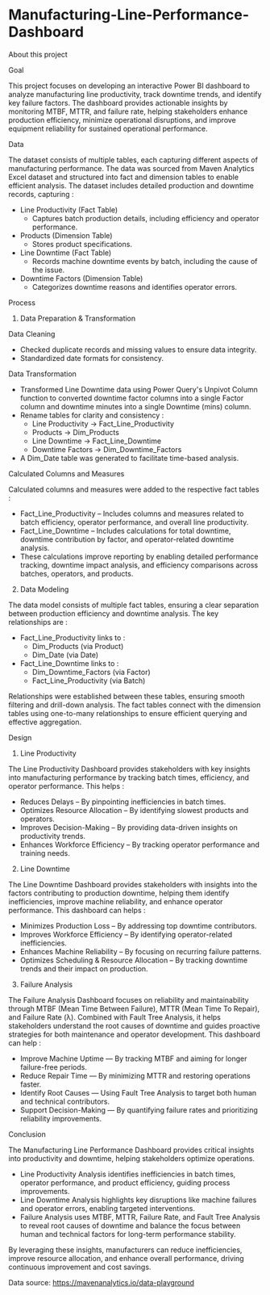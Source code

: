 # Manufacturing-Line-Performance-Dashboard

About this project

Goal

This project focuses on developing an interactive Power BI dashboard to analyze manufacturing line productivity, track downtime trends, and identify key failure factors. The dashboard provides actionable insights by monitoring MTBF, MTTR, and failure rate, helping stakeholders enhance production efficiency, minimize operational disruptions, and improve equipment reliability for sustained operational performance.

Data

The dataset consists of multiple tables, each capturing different aspects of manufacturing performance. The data was sourced from Maven Analytics Excel dataset and structured into fact and dimension tables to enable efficient analysis. The dataset includes detailed production and downtime records, capturing :
- Line Productivity (Fact Table)
  - Captures batch production details, including efficiency and operator performance.
- Products (Dimension Table)
  - Stores product specifications.
- Line Downtime (Fact Table)
  - Records machine downtime events by batch, including the cause of the issue.
- Downtime Factors (Dimension Table)
  - Categorizes downtime reasons and identifies operator errors.

Process

1. Data Preparation & Transformation

Data Cleaning
- Checked duplicate records and missing values to ensure data integrity.
- Standardized date formats for consistency.

Data Transformation
- Transformed Line Downtime data using Power Query's Unpivot Column function to converted downtime factor columns into a single Factor column and downtime minutes into a single Downtime (mins) column.
- Rename tables for clarity and consistency :
  - Line Productivity → Fact_Line_Productivity
  - Products → Dim_Products
  - Line Downtime → Fact_Line_Downtime
  - Downtime Factors → Dim_Downtime_Factors
- A Dim_Date table was generated to facilitate time-based analysis.

Calculated Columns and Measures

Calculated columns and measures were added to the respective fact tables :
- Fact_Line_Productivity – Includes columns and measures related to batch efficiency, operator performance, and overall line productivity.
- Fact_Line_Downtime – Includes calculations for total downtime, downtime contribution by factor, and operator-related downtime analysis.
- These calculations improve reporting by enabling detailed performance tracking, downtime impact analysis, and efficiency comparisons across batches, operators, and products.

2. Data Modeling

The data model consists of multiple fact tables, ensuring a clear separation between production efficiency and downtime analysis. The key relationships are :

- Fact_Line_Productivity links to :
  - Dim_Products (via Product)
  - Dim_Date (via Date)
- Fact_Line_Downtime links to :
  - Dim_Downtime_Factors (via Factor)
  - Fact_Line_Productivity (via Batch)
   
Relationships were established between these tables, ensuring smooth filtering and drill-down analysis. The fact tables connect with the dimension tables using one-to-many relationships to ensure efficient querying and effective aggregation.

Design

1. Line Productivity

The Line Productivity Dashboard provides stakeholders with key insights into manufacturing performance by tracking batch times, efficiency, and operator performance. This helps :
- Reduces Delays – By pinpointing inefficiencies in batch times.
- Optimizes Resource Allocation – By identifying slowest products and operators.
- Improves Decision-Making – By providing data-driven insights on productivity trends.
- Enhances Workforce Efficiency – By tracking operator performance and training needs.
  
2. Line Downtime

The Line Downtime Dashboard provides stakeholders with insights into the factors contributing to production downtime, helping them identify inefficiencies, improve machine reliability, and enhance operator performance. This dashboard can helps :
- Minimizes Production Loss – By addressing top downtime contributors.
- Improves Workforce Efficiency – By identifying operator-related inefficiencies.
- Enhances Machine Reliability – By focusing on recurring failure patterns.
- Optimizes Scheduling & Resource Allocation – By tracking downtime trends and their impact on production.

3. Failure Analysis

The Failure Analysis Dashboard focuses on reliability and maintainability through MTBF (Mean Time Between Failure), MTTR (Mean Time To Repair), and Failure Rate (λ). Combined with Fault Tree Analysis, it helps stakeholders understand the root causes of downtime and guides proactive strategies for both maintenance and operator development. This dashboard can help :
- Improve Machine Uptime — By tracking MTBF and aiming for longer failure-free periods.
- Reduce Repair Time — By minimizing MTTR and restoring operations faster.
- Identify Root Causes — Using Fault Tree Analysis to target both human and technical contributors.
- Support Decision-Making — By quantifying failure rates and prioritizing reliability improvements.

Conclusion

The Manufacturing Line Performance Dashboard provides critical insights into productivity and downtime, helping stakeholders optimize operations.
- Line Productivity Analysis identifies inefficiencies in batch times, operator performance, and product efficiency, guiding process improvements.
- Line Downtime Analysis highlights key disruptions like machine failures and operator errors, enabling targeted interventions.
- Failure Analysis uses MTBF, MTTR, Failure Rate, and Fault Tree Analysis to reveal root causes of downtime and balance the focus between human and technical factors for long-term performance stability.

By leveraging these insights, manufacturers can reduce inefficiencies, improve resource allocation, and enhance overall performance, driving continuous improvement and cost savings.


Data source: https://mavenanalytics.io/data-playground 
